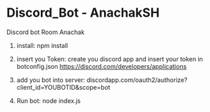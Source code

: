 # Discord_Bot - AnachakSH

Discord bot Room Anachak

1. install:
npm install

2. insert you Token:
create you discord app and insert your token in botconfig.json
https://discord.com/developers/applications

3. add you bot into server:
discordapp.com/oauth2/authorize?client_id=YOUBOTID&scope=bot

4. Run bot:
node index.js
